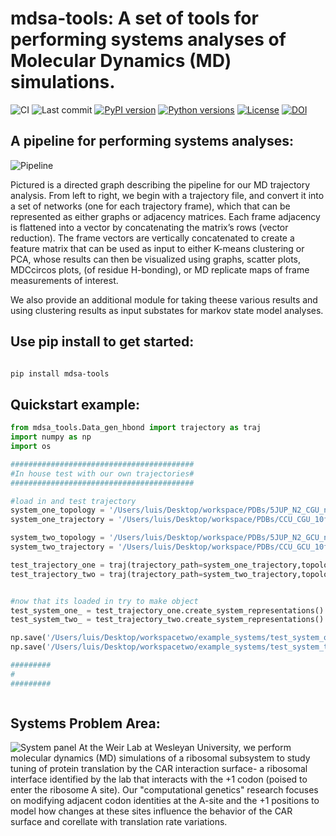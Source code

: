# mdsa-tools: A set of tools for performing systems analyses of Molecular Dynamics (MD) simulations.

![CI](https://img.shields.io/badge/CI-passing-brightgreen)
![Last commit](https://img.shields.io/github/last-commit/zeper-eng/workspace)
[![PyPI version](https://img.shields.io/pypi/v/mdsa-tools.svg)](https://pypi.org/project/mdsa-tools/)
[![Python versions](https://img.shields.io/pypi/pyversions/mdsa-tools.svg)](https://pypi.org/project/mdsa-tools/)
[![License](https://img.shields.io/pypi/l/mdsa-tools.svg)](https://github.com/<user>/<repo>/blob/main/LICENSE)
[![DOI](https://img.shields.io/badge/DOI--blue)]()

## A pipeline for performing systems analyses:
![Pipeline](https://raw.githubusercontent.com/zeper-eng/workspace/main/resources/Pipelineflic.png)

 Pictured is a directed graph describing the pipeline for our MD trajectory analysis. From left to right, we begin with a trajectory file, and convert it into a set of networks (one for each trajectory frame), which that can be represented as either graphs or adjacency matrices. Each frame adjacency is flattened into a vector by concatenating the matrix’s rows (vector reduction). The frame vectors are vertically concatenated to create a feature matrix that can be used as input to either K-means clustering or PCA, whose results can then be visualized using graphs, scatter plots, MDCcircos plots, (of residue H-bonding), or MD replicate maps of frame measurements of interest.


 We also provide an additional module for taking theese various results and using clustering results as input substates for markov state model analyses.

## Use pip install to get started:

```bash

pip install mdsa-tools

```

## Quickstart example:
```python
from mdsa_tools.Data_gen_hbond import trajectory as traj
import numpy as np
import os

#########################################
#In house test with our own trajectories#
#########################################

#load in and test trajectory
system_one_topology = '/Users/luis/Desktop/workspace/PDBs/5JUP_N2_CGU_nowat.prmtop'
system_one_trajectory = '/Users/luis/Desktop/workspace/PDBs/CCU_CGU_10frames.mdcrd' 

system_two_topology = '/Users/luis/Desktop/workspace/PDBs/5JUP_N2_GCU_nowat.prmtop'
system_two_trajectory = '/Users/luis/Desktop/workspace/PDBs/CCU_GCU_10frames.mdcrd' 

test_trajectory_one = traj(trajectory_path=system_one_trajectory,topology_path=system_one_topology)
test_trajectory_two = traj(trajectory_path=system_two_trajectory,topology_path=system_two_topology)


#now that its loaded in try to make object
test_system_one_ = test_trajectory_one.create_system_representations()
test_system_two_ = test_trajectory_two.create_system_representations()

np.save('/Users/luis/Desktop/workspacetwo/example_systems/test_system_one',test_system_one_)
np.save('/Users/luis/Desktop/workspacetwo/example_systems/test_system_two',test_system_two_)

#########
#
#########



```

## Systems Problem Area:

![System panel](https://raw.githubusercontent.com/zeper-eng/workspace/main/resources/PanelA_summerposter.png)
At the Weir Lab at Wesleyan University, we perform molecular dynamics (MD) simulations of a ribosomal subsystem to study tuning of protein translation by the CAR interaction surface- a ribosomal interface identified by the lab that interacts with the +1 codon (poised to enter the ribosome A site). Our "computational genetics" research focuses on modifying adjacent codon identities at the A-site and the +1 positions to model how changes at these sites influence the behavior of the CAR surface and corellate with translation rate variations.






